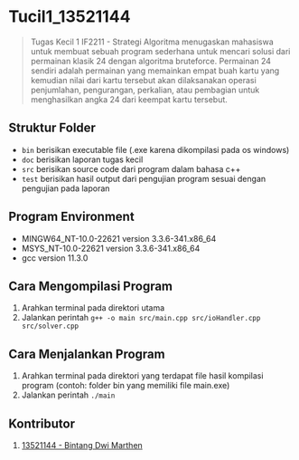 # Tucil1_13521144
> Tugas Kecil 1 IF2211 - Strategi Algoritma menugaskan mahasiswa untuk membuat sebuah program sederhana untuk mencari solusi dari permainan klasik 24 dengan algoritma bruteforce. Permainan 24 sendiri adalah permainan yang memainkan empat buah kartu yang kemudian nilai dari kartu tersebut akan dilaksanakan operasi penjumlahan, pengurangan, perkalian, atau pembagian untuk menghasilkan angka 24 dari keempat kartu tersebut.

## Struktur Folder
- `bin` berisikan executable file (.exe karena dikompilasi pada os windows)
- `doc` berisikan laporan tugas kecil
- `src` berisikan source code dari program dalam bahasa c++
- `test` berisikan hasil output dari pengujian program sesuai dengan pengujian pada laporan

## Program Environment
- MINGW64_NT-10.0-22621 version 3.3.6-341.x86_64
- MSYS_NT-10.0-22621 version 3.3.6-341.x86_64
- gcc version 11.3.0

## Cara Mengompilasi Program
1. Arahkan terminal pada direktori utama
2. Jalankan perintah `g++ -o main src/main.cpp src/ioHandler.cpp src/solver.cpp`

## Cara Menjalankan Program
1. Arahkan terminal pada direktori yang terdapat file hasil kompilasi program (contoh: folder bin yang memiliki file main.exe)
2. Jalankan perintah `./main`

## Kontributor
1. [13521144 - Bintang Dwi Marthen](https://github.com/Marthenn)
